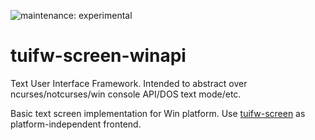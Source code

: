 ![maintenance: experimental](https://img.shields.io/badge/maintenance-experimental-blue.svg)

# tuifw-screen-winapi

Text User Interface Framework. Intended to abstract over ncurses/notcurses/win console API/DOS text mode/etc.

Basic text screen implementation for Win platform. Use [tuifw-screen](https://crates.io/crates/tuifw-screen) as platform-independent frontend.
